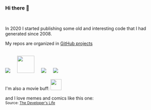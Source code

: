 ### Hi there 👋
<br>

In 2020 I started publishing some old and interesting code that I had generated since 2008.

My repos are organized in [GitHub projects](https://github.com/etfovac?tab=projects)

<br>
<a href="https://www.linkedin.com/in/etfovac/"><img src="https://icon-icons.com/icons2/99/PNG/32/linkedin_socialnetwork_17441.png"></a> &emsp; 
<a href="https://www.youracclaim.com/users/nikola-jovanovic.bf86d5ba"><img src="https://info.credly.com/hs-fs/hubfs/Credly_Logo_Orange_10-Inch.png?width=260&height=130&name=Credly_Logo_Orange_10-Inch.png" width=55 hight=55></a> &emsp; 
<a href="https://www.researchgate.net/profile/Nikola-Jovanovic-10"><img src="https://icon-icons.com/icons2/2108/PNG/32/researchgate_icon_130843.png"></a> &emsp; 
<a href="https://github.com/etfovac"><img src="https://cdn.icon-icons.com/icons2/936/PNG/32/github-logo_icon-icons.com_73546.png"></a> &emsp;
<br>

<!--
**etfovac/etfovac** is a ✨ _special_ ✨ repository because its `README.md` (this file) appears on your GitHub profile.
-->
<br>
I'm also a movie buff:  
<a href="https://www.imdb.com/list/ls042957621/"><img src="https://upload.wikimedia.org/wikipedia/commons/thumb/c/cc/IMDb_Logo_Square.svg/128px-IMDb_Logo_Square.svg.png" width=35 hight=35></a>  

and I love memes and comics like this one:  
<a href="https://developerslife.tech/en/uploads/2022/03/tirinhaEN-229.png"><img src="https://developerslife.tech/en/uploads/2022/03/tirinhaEN-229.png" alt="" title="" /></a><small>Source: <a href="https://developerslife.tech/en/">The Developer's Life</a></small>
